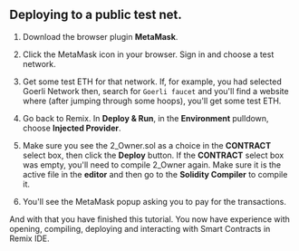 ## Deploying to a public test net.

1. Download the browser plugin **MetaMask**.

2. Click the MetaMask icon in your browser. Sign in and choose a test network.

3. Get some test ETH for that network. If, for example, you had selected Goerli Network then, search for `Goerli faucet` and you'll find a website where (after jumping through some hoops), you'll get some test ETH.

4. Go back to Remix. In  **Deploy & Run**, in the **Environment** pulldown, choose **Injected Provider**.

5. Make sure you see the 2_Owner.sol as a choice in the **CONTRACT** select box, then click the **Deploy** button.  If the **CONTRACT** select box was empty, you'll need to compile 2_Owner again.  Make sure it is the active file in the **editor** and then go to the **Solidity Compiler** to compile it.

6. You'll see the MetaMask popup asking you to pay for the transactions.

And with that you have finished this tutorial.  You now have experience with opening, compiling, deploying and interacting with Smart Contracts in Remix IDE.
